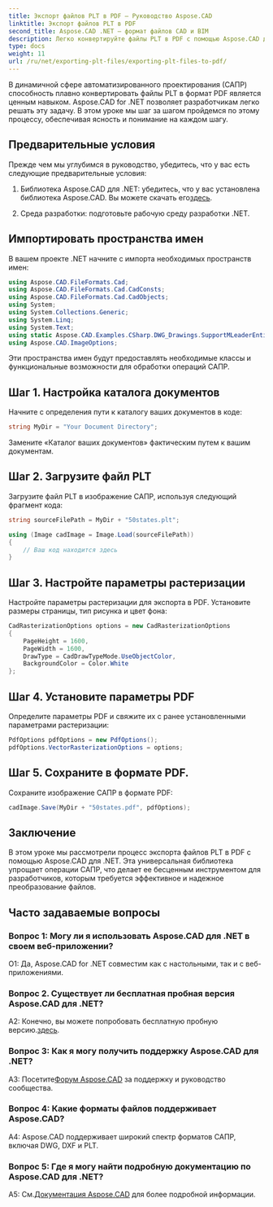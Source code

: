 ```yaml
---
title: Экспорт файлов PLT в PDF — Руководство Aspose.CAD
linktitle: Экспорт файлов PLT в PDF
second_title: Aspose.CAD .NET — формат файлов CAD и BIM
description: Легко конвертируйте файлы PLT в PDF с помощью Aspose.CAD для .NET. Следуйте нашему пошаговому руководству для плавной интеграции и получения надежных результатов.
type: docs
weight: 11
url: /ru/net/exporting-plt-files/exporting-plt-files-to-pdf/
---
```

В динамичной сфере автоматизированного проектирования (САПР) способность плавно конвертировать файлы PLT в формат PDF является ценным навыком. Aspose.CAD for .NET позволяет разработчикам легко решать эту задачу. В этом уроке мы шаг за шагом пройдемся по этому процессу, обеспечивая ясность и понимание на каждом шагу.

## Предварительные условия

Прежде чем мы углубимся в руководство, убедитесь, что у вас есть следующие предварительные условия:

1.  Библиотека Aspose.CAD для .NET: убедитесь, что у вас установлена библиотека Aspose.CAD. Вы можете скачать его[здесь](https://releases.aspose.com/cad/net/).

2. Среда разработки: подготовьте рабочую среду разработки .NET.

## Импортировать пространства имен

В вашем проекте .NET начните с импорта необходимых пространств имен:

```csharp
using Aspose.CAD.FileFormats.Cad;
using Aspose.CAD.FileFormats.Cad.CadConsts;
using Aspose.CAD.FileFormats.Cad.CadObjects;
using System;
using System.Collections.Generic;
using System.Linq;
using System.Text;
using static Aspose.CAD.Examples.CSharp.DWG_Drawings.SupportMLeaderEntityForDWGFormat;
using Aspose.CAD.ImageOptions;
```

Эти пространства имен будут предоставлять необходимые классы и функциональные возможности для обработки операций САПР.

## Шаг 1. Настройка каталога документов

Начните с определения пути к каталогу ваших документов в коде:

```csharp
string MyDir = "Your Document Directory";
```

Замените «Каталог ваших документов» фактическим путем к вашим документам.

## Шаг 2. Загрузите файл PLT

Загрузите файл PLT в изображение САПР, используя следующий фрагмент кода:

```csharp
string sourceFilePath = MyDir + "50states.plt";

using (Image cadImage = Image.Load(sourceFilePath))
{
    // Ваш код находится здесь
}
```

## Шаг 3. Настройте параметры растеризации

Настройте параметры растеризации для экспорта в PDF. Установите размеры страницы, тип рисунка и цвет фона:

```csharp
CadRasterizationOptions options = new CadRasterizationOptions
{
    PageHeight = 1600,
    PageWidth = 1600,
    DrawType = CadDrawTypeMode.UseObjectColor,
    BackgroundColor = Color.White
};
```

## Шаг 4. Установите параметры PDF

Определите параметры PDF и свяжите их с ранее установленными параметрами растеризации:

```csharp
PdfOptions pdfOptions = new PdfOptions();
pdfOptions.VectorRasterizationOptions = options;
```

## Шаг 5. Сохраните в формате PDF.

Сохраните изображение САПР в формате PDF:

```csharp
cadImage.Save(MyDir + "50states.pdf", pdfOptions);
```

## Заключение

В этом уроке мы рассмотрели процесс экспорта файлов PLT в PDF с помощью Aspose.CAD для .NET. Эта универсальная библиотека упрощает операции САПР, что делает ее бесценным инструментом для разработчиков, которым требуется эффективное и надежное преобразование файлов.

## Часто задаваемые вопросы

### Вопрос 1: Могу ли я использовать Aspose.CAD для .NET в своем веб-приложении?

О1: Да, Aspose.CAD for .NET совместим как с настольными, так и с веб-приложениями.

### Вопрос 2. Существует ли бесплатная пробная версия Aspose.CAD для .NET?

 A2: Конечно, вы можете попробовать бесплатную пробную версию.[здесь](https://releases.aspose.com/).

### Вопрос 3: Как я могу получить поддержку Aspose.CAD для .NET?

 A3: Посетите[Форум Aspose.CAD](https://forum.aspose.com/c/cad/19) за поддержку и руководство сообщества.

### Вопрос 4: Какие форматы файлов поддерживает Aspose.CAD?

A4: Aspose.CAD поддерживает широкий спектр форматов САПР, включая DWG, DXF и PLT.

### Вопрос 5: Где я могу найти подробную документацию по Aspose.CAD для .NET?

 A5: См.[Документация Aspose.CAD](https://reference.aspose.com/cad/net/) для более подробной информации.